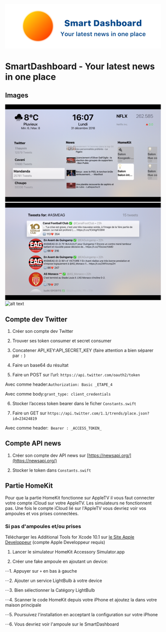 ![Banner](./Images/banner.png)

# SmartDashboard - Your latest news in one place


## Images

![alt text][image2]
![alt text][image3]
![alt text][image4]

[image2]: ./Images/02.png "Image 2"
[image3]: ./Images/03.png "Image 3"
[image4]: ./Images/04.png "Image 4"

## Compte dev Twitter

1. Créer son compte dev Twitter

2. Trouver ses token consumer et secret consumer

3. Concatener API_KEY:API_SECRET_KEY (faire attention a bien séparer par `:` )

4. Faire un base64 du résultat

5. Faire un POST sur l’url: `https://api.twitter.com/oauth2/token`

Avec comme header:`Authorization: Basic _ETAPE_4`

Avec comme body:`grant_type: client_credentials`

6. Stocker l’access token bearer dans le ficher `Constants.swift`

7. Faire un GET sur `https://api.twitter.com/1.1/trends/place.json?id=23424819`

Avec comme header:  `Bearer : _ACCESS_TOKEN_`

## Compte API news

1. Créer son compte dev API news sur [https://newsapi.org/](https://newsapi.org/)

2. Stocker le token dans `Constants.swift`

## Partie HomeKit

Pour que la partie HomeKit fonctionne sur AppleTV il vous faut connecter votre compte iCloud sur votre AppleTV. Les simulateurs ne fonctionnent pas.
Une fois le compte iCloud lié sur l'AppleTV vous devriez voir vos ampoules et vos prises connectées.

### Si pas d'ampoules et/ou prises

Télécharger les Additional Tools for Xcode 10.1 sur [le Site Apple Developpeur](https://download.developer.apple.com/Developer_Tools/Additional_Tools_for_Xcode_10.1/Additional_Tools_for_Xcode_10.1.dmg) (compte Apple Developpeur requis)

1. Lancer le simulateur HomeKit Accessory Simulator.app

2. Créer une fake ampoule en ajoutant un device:

⋅⋅⋅1. Appuyer sur `+` en bas à gauche

⋅⋅⋅2. Ajouter un service LightBulb à votre device

⋅⋅⋅3. Bien sélectionner la Catégory LightBulb

⋅⋅⋅4. Scanner le code HomeKit depuis votre iPhone et ajoutez la dans votre maison principale

⋅⋅⋅5. Poursuivez l'installation en acceptant la configuration sur votre iPhone

⋅⋅⋅6. Vous devriez voir l'ampoule sur le SmartDashboard
